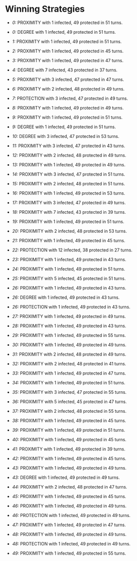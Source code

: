 # Winning Strategies

* _0:_ PROXIMITY with 1 infected, 49 protected in 51 turns.


* _0:_ DEGREE with 1 infected, 49 protected in 51 turns.


* _1:_ PROXIMITY with 1 infected, 49 protected in 51 turns.


* _2:_ PROXIMITY with 1 infected, 49 protected in 45 turns.


* _3:_ PROXIMITY with 1 infected, 49 protected in 47 turns.


* _4:_ DEGREE with 7 infected, 43 protected in 37 turns.


* _5:_ PROXIMITY with 3 infected, 47 protected in 47 turns.


* _6:_ PROXIMITY with 2 infected, 48 protected in 49 turns.


* _7:_ PROTECTION with 3 infected, 47 protected in 49 turns.


* _8:_ PROXIMITY with 1 infected, 49 protected in 49 turns.


* _9:_ PROXIMITY with 1 infected, 49 protected in 51 turns.


* _9:_ DEGREE with 1 infected, 49 protected in 51 turns.


* _10:_ DEGREE with 3 infected, 47 protected in 53 turns.


* _11:_ PROXIMITY with 3 infected, 47 protected in 43 turns.


* _12:_ PROXIMITY with 2 infected, 48 protected in 49 turns.


* _13:_ PROXIMITY with 1 infected, 49 protected in 49 turns.


* _14:_ PROXIMITY with 3 infected, 47 protected in 51 turns.


* _15:_ PROXIMITY with 2 infected, 48 protected in 51 turns.


* _16:_ PROXIMITY with 1 infected, 49 protected in 53 turns.


* _17:_ PROXIMITY with 3 infected, 47 protected in 49 turns.


* _18:_ PROXIMITY with 7 infected, 43 protected in 39 turns.


* _19:_ PROXIMITY with 1 infected, 49 protected in 51 turns.


* _20:_ PROXIMITY with 2 infected, 48 protected in 53 turns.


* _21:_ PROXIMITY with 1 infected, 49 protected in 45 turns.


* _22:_ PROTECTION with 12 infected, 38 protected in 27 turns.


* _23:_ PROXIMITY with 1 infected, 49 protected in 43 turns.


* _24:_ PROXIMITY with 1 infected, 49 protected in 51 turns.


* _25:_ PROXIMITY with 5 infected, 45 protected in 51 turns.


* _26:_ PROXIMITY with 1 infected, 49 protected in 43 turns.


* _26:_ DEGREE with 1 infected, 49 protected in 43 turns.


* _26:_ PROTECTION with 1 infected, 49 protected in 43 turns.


* _27:_ PROXIMITY with 1 infected, 49 protected in 49 turns.


* _28:_ PROXIMITY with 1 infected, 49 protected in 43 turns.


* _29:_ PROXIMITY with 1 infected, 49 protected in 55 turns.


* _30:_ PROXIMITY with 1 infected, 49 protected in 49 turns.


* _31:_ PROXIMITY with 2 infected, 48 protected in 49 turns.


* _32:_ PROXIMITY with 2 infected, 48 protected in 41 turns.


* _33:_ PROXIMITY with 1 infected, 49 protected in 47 turns.


* _34:_ PROXIMITY with 1 infected, 49 protected in 51 turns.


* _35:_ PROXIMITY with 3 infected, 47 protected in 55 turns.


* _36:_ PROXIMITY with 5 infected, 45 protected in 47 turns.


* _37:_ PROXIMITY with 2 infected, 48 protected in 55 turns.


* _38:_ PROXIMITY with 1 infected, 49 protected in 45 turns.


* _39:_ PROXIMITY with 1 infected, 49 protected in 51 turns.


* _40:_ PROXIMITY with 1 infected, 49 protected in 45 turns.


* _41:_ PROXIMITY with 1 infected, 49 protected in 39 turns.


* _42:_ PROXIMITY with 1 infected, 49 protected in 45 turns.


* _43:_ PROXIMITY with 1 infected, 49 protected in 49 turns.


* _43:_ DEGREE with 1 infected, 49 protected in 49 turns.


* _44:_ PROXIMITY with 2 infected, 48 protected in 47 turns.


* _45:_ PROXIMITY with 1 infected, 49 protected in 45 turns.


* _46:_ PROXIMITY with 1 infected, 49 protected in 49 turns.


* _46:_ PROTECTION with 1 infected, 49 protected in 49 turns.


* _47:_ PROXIMITY with 1 infected, 49 protected in 47 turns.


* _48:_ PROXIMITY with 1 infected, 49 protected in 49 turns.


* _48:_ PROTECTION with 1 infected, 49 protected in 49 turns.


* _49:_ PROXIMITY with 1 infected, 49 protected in 55 turns.


